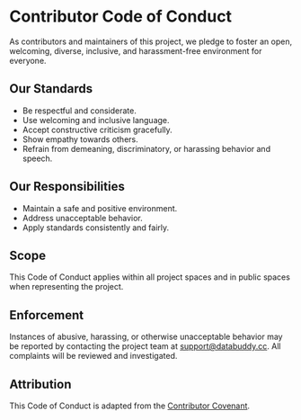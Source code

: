 # Contributor Code of Conduct

As contributors and maintainers of this project, we pledge to foster an open, welcoming, diverse, inclusive, and harassment-free environment for everyone.

## Our Standards
- Be respectful and considerate.
- Use welcoming and inclusive language.
- Accept constructive criticism gracefully.
- Show empathy towards others.
- Refrain from demeaning, discriminatory, or harassing behavior and speech.

## Our Responsibilities
- Maintain a safe and positive environment.
- Address unacceptable behavior.
- Apply standards consistently and fairly.

## Scope
This Code of Conduct applies within all project spaces and in public spaces when representing the project.

## Enforcement
Instances of abusive, harassing, or otherwise unacceptable behavior may be reported by contacting the project team at support@databuddy.cc. All complaints will be reviewed and investigated.

## Attribution
This Code of Conduct is adapted from the [Contributor Covenant](https://www.contributor-covenant.org/). 
